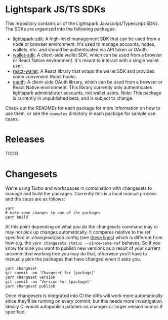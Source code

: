 # Lightspark JS/TS SDKs

This repository contains all of the Lightspark Javascript/Typescript SDKs. The SDKs are organized into the following packages:

- [lightspark-sdk](./packages/lightspark-sdk/README.md): A high-level management SDK that can be used from a node or browser environment. It's used to manage accounts, nodes, wallets, etc. and should be authenticated via API token or OAuth.
- [wallet-sdk](./packages/wallet-sdk/README.md): A client-side wallet SDK, which can be used from a browser or React Native environment. It's meant to interact with a single wallet user.
- [react-wallet](./packages/react-wallet/README.md): A React library that wraps the wallet SDK and provides some convenient React hooks.
- [oauth](./packages/oauth/README.md): A client-side OAuth library, which can be used from a browser or React Native environment. This library currently only authenticates lightspark administrator accounts, not wallet users. _Note_: This package is currently in unpublished beta, and is subject to change.

Check out the READMEs for each package for more information on how to use them, or see the `examples` directory in each package for sample use cases.

# Releases

TODO

# Changesets

We're using Turbo and workspaces in combination with changesets to manage and build the packages. Currently this is a local manual process and the steps are as follows:

```
yarn
# make some changes to one of the packages
yarn build
```

At this point depending on what you do the changesets command may or may not pick up changes automatically. It compares relative to the ref specified in .changeset/json.config (see [these lines](https://github.com/changesets/changesets/blob/main/packages/cli/src/commands/add/index.ts#L42-L46)) which is different from how e.g. the `yarn changesets status --since=some-ref` behaves. So if you know for sure you want to publish new versions as a result of your current uncommitted working tree you may do that, otherwise you'll have to manually pick the packages that have changed when it asks you.

```
yarn changeset
git commit -nm 'Changeset for [package]'
yarn changeset version
git commit -nm 'Version for [package]'
yarn changeset publish
```

Once changesets is integrated into CI the diffs will work more automatically since they'll be running on every commit, but this needs more investigation. Ideally CI would autopublish patches on changes or larger version bumps if specified.
